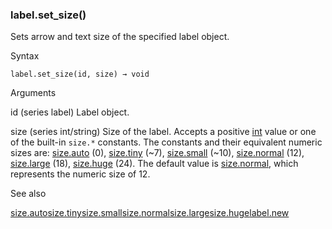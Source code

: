 ### label.set\_size()

Sets arrow and text size of the specified label object.

Syntax

```
label.set_size(id, size) → void
```

Arguments

id (series label) Label object.

size (series int/string) Size of the label. Accepts a positive [int](#type_int) value or one of the built-in `size.*` constants. The constants and their equivalent numeric sizes are: [size.auto](#const_size.auto) (0), [size.tiny](#const_size.tiny) (~7), [size.small](#const_size.small) (~10), [size.normal](#const_size.normal) (12), [size.large](#const_size.large) (18), [size.huge](#const_size.huge) (24). The default value is [size.normal](#const_size.normal), which represents the numeric size of 12.

See also

[size.auto](#const_size.auto)[size.tiny](#const_size.tiny)[size.small](#const_size.small)[size.normal](#const_size.normal)[size.large](#const_size.large)[size.huge](#const_size.huge)[label.new](#fun_label.new)
